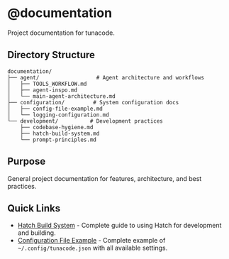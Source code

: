 # @documentation

Project documentation for tunacode.

## Directory Structure

```
documentation/
├── agent/                  # Agent architecture and workflows
│   ├── TOOLS_WORKFLOW.md
│   ├── agent-inspo.md
│   └── main-agent-architecture.md
├── configuration/         # System configuration docs
│   ├── config-file-example.md
│   └── logging-configuration.md
└── development/          # Development practices
    ├── codebase-hygiene.md
    ├── hatch-build-system.md
    └── prompt-principles.md
```

## Purpose

General project documentation for features, architecture, and best practices.

## Quick Links

- [Hatch Build System](development/hatch-build-system.md) - Complete guide to using Hatch for development and building.
- [Configuration File Example](configuration/config-file-example.md) - Complete example of `~/.config/tunacode.json` with all available settings.
